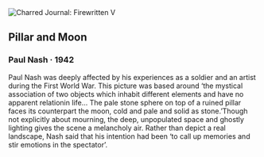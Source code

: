 <div class="artwork-of-the-day">
  <div class="container">
    <div class="img-wrapper">
      <img
        src="https://uploads7.wikiart.org/00236/images/paul-nash/n05392-10.jpg!Large.jpg"
        alt="Charred Journal: Firewritten V" />
    </div>
    <div class="artwork-detail">
      <div class="artwork-origin"> 
        <h2 class="artwork-name">Pillar and Moon</h2>
        <h3 class="artist">
          Paul Nash
                    ·  1942
        </h3>
      </div>
      <p class="description">
        <span class="artwork-description-text ng-binding" ng-bind-html="viewModel.ArtworkOfTheDay.Description | unsafe">Paul Nash was deeply affected by his experiences as a soldier and an artist during the First World War. This picture was based around ‘the mystical association of two objects which inhabit different elements and have no apparent relationin life... The pale stone sphere on top of a ruined pillar faces its counterpart the moon, cold and pale and solid as stone.’Though not explicitly about mourning, the deep, unpopulated space and ghostly lighting gives the scene a melancholy air. Rather than depict a real landscape, Nash said that his intention had been ‘to call up memories and stir emotions in the spectator’.</span>
                        <div class="text-shadow-container" ng-show="showShadow" style=""></div>
      </p>
    </div>
  </div>

</div>
